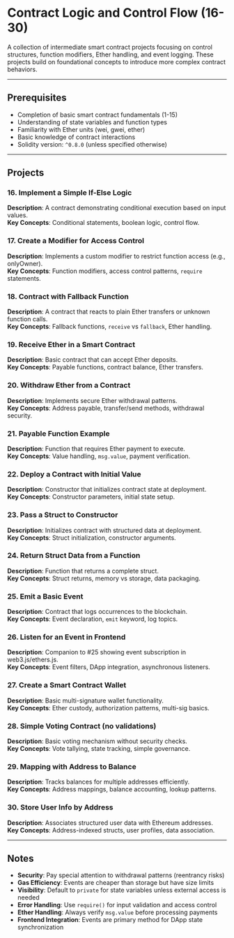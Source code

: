 # Contract Logic and Control Flow (16-30)

A collection of intermediate smart contract projects focusing on control structures, function modifiers, Ether handling, and event logging. These projects build on foundational concepts to introduce more complex contract behaviors.

---

## Prerequisites
- Completion of basic smart contract fundamentals (1-15)
- Understanding of state variables and function types
- Familiarity with Ether units (wei, gwei, ether)
- Basic knowledge of contract interactions
- Solidity version: `^0.8.0` (unless specified otherwise)

---

## Projects

### 16. Implement a Simple If-Else Logic  
   **Description**: A contract demonstrating conditional execution based on input values.  
   **Key Concepts**: Conditional statements, boolean logic, control flow.  

### 17. Create a Modifier for Access Control  
   **Description**: Implements a custom modifier to restrict function access (e.g., onlyOwner).  
   **Key Concepts**: Function modifiers, access control patterns, `require` statements.  

### 18. Contract with Fallback Function  
   **Description**: A contract that reacts to plain Ether transfers or unknown function calls.  
   **Key Concepts**: Fallback functions, `receive` vs `fallback`, Ether handling.  

### 19. Receive Ether in a Smart Contract  
   **Description**: Basic contract that can accept Ether deposits.  
   **Key Concepts**: Payable functions, contract balance, Ether transfers.  

### 20. Withdraw Ether from a Contract  
   **Description**: Implements secure Ether withdrawal patterns.  
   **Key Concepts**: Address payable, transfer/send methods, withdrawal security.  

### 21. Payable Function Example  
   **Description**: Function that requires Ether payment to execute.  
   **Key Concepts**: Value handling, `msg.value`, payment verification.  

### 22. Deploy a Contract with Initial Value  
   **Description**: Constructor that initializes contract state at deployment.  
   **Key Concepts**: Constructor parameters, initial state setup.  

### 23. Pass a Struct to Constructor  
   **Description**: Initializes contract with structured data at deployment.  
   **Key Concepts**: Struct initialization, constructor arguments.  

### 24. Return Struct Data from a Function  
   **Description**: Function that returns a complete struct.  
   **Key Concepts**: Struct returns, memory vs storage, data packaging.  

### 25. Emit a Basic Event  
   **Description**: Contract that logs occurrences to the blockchain.  
   **Key Concepts**: Event declaration, `emit` keyword, log topics.  

### 26. Listen for an Event in Frontend  
   **Description**: Companion to #25 showing event subscription in web3.js/ethers.js.  
   **Key Concepts**: Event filters, DApp integration, asynchronous listeners.  

### 27. Create a Smart Contract Wallet  
   **Description**: Basic multi-signature wallet functionality.  
   **Key Concepts**: Ether custody, authorization patterns, multi-sig basics.  

### 28. Simple Voting Contract (no validations)  
   **Description**: Basic voting mechanism without security checks.  
   **Key Concepts**: Vote tallying, state tracking, simple governance.  

### 29. Mapping with Address to Balance  
   **Description**: Tracks balances for multiple addresses efficiently.  
   **Key Concepts**: Address mappings, balance accounting, lookup patterns.  

### 30. Store User Info by Address  
   **Description**: Associates structured user data with Ethereum addresses.  
   **Key Concepts**: Address-indexed structs, user profiles, data association.  

---

## Notes
- **Security**: Pay special attention to withdrawal patterns (reentrancy risks)
- **Gas Efficiency**: Events are cheaper than storage but have size limits
- **Visibility**: Default to `private` for state variables unless external access is needed
- **Error Handling**: Use `require()` for input validation and access control
- **Ether Handling**: Always verify `msg.value` before processing payments
- **Frontend Integration**: Events are primary method for DApp state synchronization

